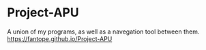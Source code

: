 # Project-APU
A union of my programs, as well as a navegation tool between them.
https://fantope.github.io/Project-APU
